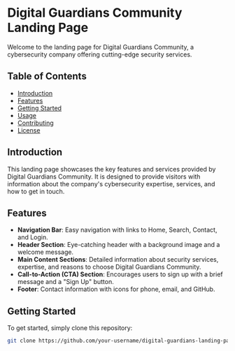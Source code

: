 # Digital Guardians Community Landing Page

Welcome to the landing page for Digital Guardians Community, a cybersecurity company offering cutting-edge security services.

## Table of Contents
- [Introduction](#introduction)
- [Features](#features)
- [Getting Started](#getting-started)
- [Usage](#usage)
- [Contributing](#contributing)
- [License](#license)

## Introduction

This landing page showcases the key features and services provided by Digital Guardians Community. It is designed to provide visitors with information about the company's cybersecurity expertise, services, and how to get in touch.

## Features

- **Navigation Bar**: Easy navigation with links to Home, Search, Contact, and Login.
- **Header Section**: Eye-catching header with a background image and a welcome message.
- **Main Content Sections**: Detailed information about security services, expertise, and reasons to choose Digital Guardians Community.
- **Call-to-Action (CTA) Section**: Encourages users to sign up with a brief message and a "Sign Up" button.
- **Footer**: Contact information with icons for phone, email, and GitHub.

## Getting Started

To get started, simply clone this repository:

```bash
git clone https://github.com/your-username/digital-guardians-landing-page.git
